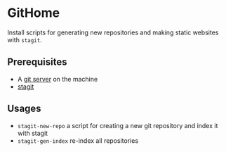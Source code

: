 # GitHome

Install scripts for generating new repositories and making static websites with `stagit`.

## Prerequisites

- A [git server](https://git-scm.com/book/en/v2/Git-on-the-Server-Setting-Up-the-Server) on the machine
- [stagit](https://codemadness.org/stagit.html)

## Usages

- `stagit-new-repo` a script for creating a new git repository and index it with stagit
- `stagit-gen-index` re-index all repositories
